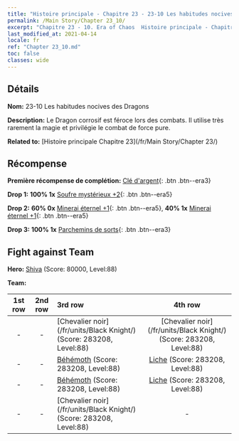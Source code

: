 ```yaml
---
title: "Histoire principale - Chapitre 23 - 23-10 Les habitudes nocives des Dragons"
permalink: /Main Story/Chapter 23_10/
excerpt: "Chapitre 23 - 10. Era of Chaos  Histoire principale - Chapitre 23_10. 23-10 Les habitudes nocives des Dragons"
last_modified_at: 2021-04-14
locale: fr
ref: "Chapter 23_10.md"
toc: false
classes: wide
---
```


## Détails

 **Nom:** 23-10 Les habitudes nocives des Dragons

 **Description:** Le Dragon corrosif est féroce lors des combats. Il utilise très rarement la magie et privilégie le combat de force pure.

 **Related to:** [Histoire principale Chapitre 23](/fr/Main Story/Chapter 23/)

## Récompense

 **Première récompense de complétion:** [Clé d'argent](/fr/Items/con_693/){: .btn .btn--era3}

 **Drop 1:** **100% 1x** [Soufre mystérieux +2](/fr/Items/mat_78/){: .btn .btn--era5}

 **Drop 2:** **60% 0x** [Minerai éternel +1](/fr/Items/mat_68/){: .btn .btn--era5}, **40% 1x** [Minerai éternel +1](/fr/Items/mat_68/){: .btn .btn--era5}

 **Drop 3:** **100% 1x** [Parchemins de sorts](/fr/Items/con_694/){: .btn .btn--era3}


## Fight against Team
 **Hero:** [Shiva](/fr/heroes/Shiva/) (Score: 80000, Level:88)

 **Team:**


  | 1st row | 2nd row | 3rd row | 4th row |
  |:----:|:----:|:----|:----:|
  | - | - | [Chevalier noir](/fr/units/Black Knight/) (Score: 283208, Level:88)  | [Chevalier noir](/fr/units/Black Knight/) (Score: 283208, Level:88)  |
  | - | - | [Béhémoth](/fr/units/Behemoth/) (Score: 283208, Level:88)  | [Liche](/fr/units/Lich/) (Score: 283208, Level:88)  |
  | - | - | [Béhémoth](/fr/units/Behemoth/) (Score: 283208, Level:88)  | [Liche](/fr/units/Lich/) (Score: 283208, Level:88)  |
  | - | - | [Chevalier noir](/fr/units/Black Knight/) (Score: 283208, Level:88)  | - |


